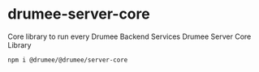 # drumee-server-core
Core library to run every Drumee Backend Services
Drumee Server Core Library
```console
npm i @drumee/@drumee/server-core
```
